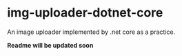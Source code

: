 # img-uploader-dotnet-core
An image uploader implemented by .net core as a practice.

**Readme will be updated soon**
